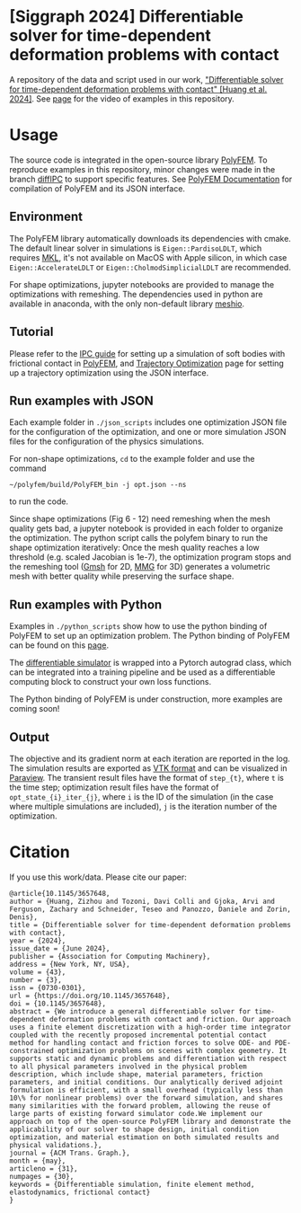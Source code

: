 # [Siggraph 2024] Differentiable solver for time-dependent deformation problems with contact
A repository of the data and script used in our work, ["Differentiable solver for time-dependent deformation problems with contact" [Huang et al. 2024]](https://cims.nyu.edu/~zh1476/research/diffipc.html). See [page](https://cims.nyu.edu/gcl/papers/2024-dpolyfem.mp4) for the video of examples in this repository.

# Usage

The source code is integrated in the open-source library [PolyFEM](https://polyfem.github.io/). To reproduce examples in this repository, minor changes were made in the branch [diffIPC](https://github.com/polyfem/polyfem/tree/diffIPC) to support specific features. See [PolyFEM Documentation](https://polyfem.github.io/polyfem/index.html) for compilation of PolyFEM and its JSON interface.

## Environment

The PolyFEM library automatically downloads its dependencies with cmake. The default linear solver in simulations is `Eigen::PardisoLDLT`, which requires [MKL](https://www.intel.com/content/www/us/en/developer/tools/oneapi/onemkl.html), it's not available on MacOS with Apple silicon, in which case `Eigen::AccelerateLDLT` or `Eigen::CholmodSimplicialLDLT` are recommended.

For shape optimizations, jupyter notebooks are provided to manage the optimizations with remeshing. The dependencies used in python are available in anaconda, with the only non-default library [meshio](https://github.com/conda-forge/meshio-feedstock).

## Tutorial

Please refer to the [IPC guide](https://polyfem.github.io/tutorials/ipc_quick_start_guide/ipc_quick_start_guide/) for setting up a simulation of soft bodies with frictional contact in [PolyFEM](https://polyfem.github.io/), and [Trajectory Optimization](https://polyfem.github.io/tutorials/trajectory-optimization/trajectory-optimization/) page for setting up a trajectory optimization using the JSON interface.

## Run examples with JSON

Each example folder in `./json_scripts` includes one optimization JSON file for the configuration of the optimization, and one or more simulation JSON files for the configuration of the physics simulations.

For non-shape optimizations, `cd` to the example folder and use the command
```
~/polyfem/build/PolyFEM_bin -j opt.json --ns
```
to run the code. 

Since shape optimizations (Fig 6 - 12) need remeshing when the mesh quality gets bad, a jupyter notebook is provided in each folder to organize the optimization. The python script calls the polyfem binary to run the shape optimization iteratively: Once the mesh quality reaches a low threshold (e.g. scaled Jacobian is 1e-7), the optimization program stops and the remeshing tool ([Gmsh](https://gmsh.info) for 2D, [MMG](https://github.com/MmgTools/mmg) for 3D) generates a volumetric mesh with better quality while preserving the surface shape.

## Run examples with Python

Examples in `./python_scripts` show how to use the python binding of PolyFEM to set up an optimization problem. The Python binding of PolyFEM can be found on this [page](https://github.com/Huangzizhou/polyfem-python/tree/update).

The [differentiable simulator](./python_scripts/src/diffSimulator.py) is wrapped into a Pytorch autograd class, which can be integrated into a training pipeline and be used as a differentiable computing block to construct your own loss functions.

The Python binding of PolyFEM is under construction, more examples are coming soon!

## Output

The objective and its gradient norm at each iteration are reported in the log. The simulation results are exported as [VTK format](https://docs.vtk.org/en/latest/design_documents/VTKFileFormats.html) and can be visualized in [Paraview](https://www.paraview.org). The transient result files have the format of `step_{t}`, where `t` is the time step; optimization result files have the format of `opt_state_{i}_iter_{j}`, where `i` is the ID of the simulation (in the case where multiple simulations are included), `j` is the iteration number of the optimization.

# Citation
If you use this work/data. Please cite our paper:

```
@article{10.1145/3657648,
author = {Huang, Zizhou and Tozoni, Davi Colli and Gjoka, Arvi and Ferguson, Zachary and Schneider, Teseo and Panozzo, Daniele and Zorin, Denis},
title = {Differentiable solver for time-dependent deformation problems with contact},
year = {2024},
issue_date = {June 2024},
publisher = {Association for Computing Machinery},
address = {New York, NY, USA},
volume = {43},
number = {3},
issn = {0730-0301},
url = {https://doi.org/10.1145/3657648},
doi = {10.1145/3657648},
abstract = {We introduce a general differentiable solver for time-dependent deformation problems with contact and friction. Our approach uses a finite element discretization with a high-order time integrator coupled with the recently proposed incremental potential contact method for handling contact and friction forces to solve ODE- and PDE-constrained optimization problems on scenes with complex geometry. It supports static and dynamic problems and differentiation with respect to all physical parameters involved in the physical problem description, which include shape, material parameters, friction parameters, and initial conditions. Our analytically derived adjoint formulation is efficient, with a small overhead (typically less than 10\% for nonlinear problems) over the forward simulation, and shares many similarities with the forward problem, allowing the reuse of large parts of existing forward simulator code.We implement our approach on top of the open-source PolyFEM library and demonstrate the applicability of our solver to shape design, initial condition optimization, and material estimation on both simulated results and physical validations.},
journal = {ACM Trans. Graph.},
month = {may},
articleno = {31},
numpages = {30},
keywords = {Differentiable simulation, finite element method, elastodynamics, frictional contact}
}
```
